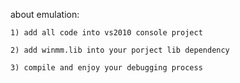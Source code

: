 
about emulation:

	1) add all code into vs2010 console project

	2) add winmm.lib into your porject lib dependency

	3) compile and enjoy your debugging process

